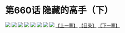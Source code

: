 # 第660话 隐藏的高手（下）
![](https://mhpic.xiaomingtaiji.net/comic/D/斗破苍穹拆分版/660话/1.jpg-zymk.middle.webp)
![](https://mhpic.xiaomingtaiji.net/comic/D/斗破苍穹拆分版/660话/2.jpg-zymk.middle.webp)
![](https://mhpic.xiaomingtaiji.net/comic/D/斗破苍穹拆分版/660话/3.jpg-zymk.middle.webp)
![](https://mhpic.xiaomingtaiji.net/comic/D/斗破苍穹拆分版/660话/4.jpg-zymk.middle.webp)
![](https://mhpic.xiaomingtaiji.net/comic/D/斗破苍穹拆分版/660话/5.jpg-zymk.middle.webp)
![](https://mhpic.xiaomingtaiji.net/comic/D/斗破苍穹拆分版/660话/6.jpg-zymk.middle.webp)
![](https://mhpic.xiaomingtaiji.net/comic/D/斗破苍穹拆分版/660话/7.jpg-zymk.middle.webp)
![](https://mhpic.xiaomingtaiji.net/comic/D/斗破苍穹拆分版/660话/8.jpg-zymk.middle.webp)
[【上一章】](./659.md)
[【目录】](./README.md)
[【下一章】](./661.md)
